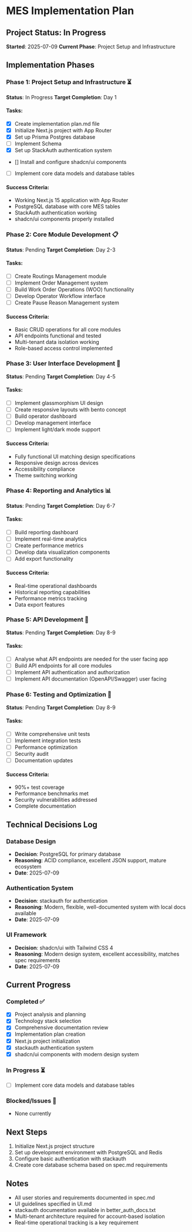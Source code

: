 # MES Implementation Plan

## Project Status: In Progress
**Started**: 2025-07-09
**Current Phase**: Project Setup and Infrastructure

## Implementation Phases

### Phase 1: Project Setup and Infrastructure ⏳
**Status**: In Progress
**Target Completion**: Day 1

#### Tasks:
- [x] Create implementation plan.md file
- [x] Initialize Next.js project with App Router
- [x] Set up Prisma Postgres database
- [ ] Implement Schema
- [x] Set up StackAuth authentication system
- [] Install and configure shadcn/ui components
- [ ] Implement core data models and database tables

#### Success Criteria:
- Working Next.js 15 application with App Router
- PostgreSQL database with core MES tables
- StackAuth authentication working
- shadcn/ui components properly installed

### Phase 2: Core Module Development 📋
**Status**: Pending
**Target Completion**: Day 2-3

#### Tasks:
- [ ] Create Routings Management module
- [ ] Implement Order Management system
- [ ] Build Work Order Operations (WOO) functionality
- [ ] Develop Operator Workflow interface
- [ ] Create Pause Reason Management system

#### Success Criteria:
- Basic CRUD operations for all core modules
- API endpoints functional and tested
- Multi-tenant data isolation working
- Role-based access control implemented

### Phase 3: User Interface Development 🎨
**Status**: Pending
**Target Completion**: Day 4-5

#### Tasks:
- [ ] Implement glassmorphism UI design
- [ ] Create responsive layouts with bento concept
- [ ] Build operator dashboard
- [ ] Develop management interface
- [ ] Implement light/dark mode support

#### Success Criteria:
- Fully functional UI matching design specifications
- Responsive design across devices
- Accessibility compliance
- Theme switching working

### Phase 4: Reporting and Analytics 📊
**Status**: Pending
**Target Completion**: Day 6-7

#### Tasks:
- [ ] Build reporting dashboard
- [ ] Implement real-time analytics
- [ ] Create performance metrics
- [ ] Develop data visualization components
- [ ] Add export functionality

#### Success Criteria:
- Real-time operational dashboards
- Historical reporting capabilities
- Performance metrics tracking
- Data export features

### Phase 5: API Development 📱
**Status**: Pending
**Target Completion**: Day 8-9

#### Tasks:
- [ ] Analyse what API endpoints are needed for the user facing app
- [ ] Build API endpoints for all core modules
- [ ] Implement API authentication and authorization
- [ ] Implement API documentation (OpenAPI/Swagger) user facing

### Phase 6: Testing and Optimization 🧪
**Status**: Pending
**Target Completion**: Day 8-9

#### Tasks:
- [ ] Write comprehensive unit tests
- [ ] Implement integration tests
- [ ] Performance optimization
- [ ] Security audit
- [ ] Documentation updates

#### Success Criteria:
- 90%+ test coverage
- Performance benchmarks met
- Security vulnerabilities addressed
- Complete documentation

## Technical Decisions Log

### Database Design
- **Decision**: PostgreSQL for primary database
- **Reasoning**: ACID compliance, excellent JSON support, mature ecosystem
- **Date**: 2025-07-09

### Authentication System
- **Decision**: stackauth for authentication
- **Reasoning**: Modern, flexible, well-documented system with local docs available
- **Date**: 2025-07-09

### UI Framework
- **Decision**: shadcn/ui with Tailwind CSS 4
- **Reasoning**: Modern design system, excellent accessibility, matches spec requirements
- **Date**: 2025-07-09

## Current Progress

### Completed ✅
- [x] Project analysis and planning
- [x] Technology stack selection
- [x] Comprehensive documentation review
- [x] Implementation plan creation
- [x] Next.js project initialization
- [x] stackauth authentication system
- [x] shadcn/ui components with modern design system

### In Progress ⏳
- [ ] Implement core data models and database tables

### Blocked/Issues 🚫
- None currently

## Next Steps
1. Initialize Next.js project structure
2. Set up development environment with PostgreSQL and Redis
3. Configure basic authentication with stackauth
4. Create core database schema based on spec.md requirements

## Notes
- All user stories and requirements documented in spec.md
- UI guidelines specified in UI.md
- stackauth documentation available in better_auth_docs.txt
- Multi-tenant architecture required for account-based isolation
- Real-time operational tracking is a key requirement
